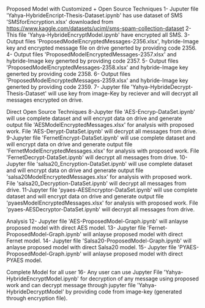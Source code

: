 Proposed Model with Customized + Open Source Techniques
1- Juputer file 'Yahya-HybrideEncript-Thesis-Dataset.ipynb' has use dataset of SMS 'SMSforEncryption.xlsx' downloaded from
https://www.kaggle.com/datasets/uciml/sms-spam-collection-dataset
2- This file 'Yahya-HybrideEncryptModel.ipynb' have encrypted all SMS.
3- Output files 'ProposedModelEncryptedMessages-2356.xlsx', hybride-Image key and encrypted message file on drive generted by providing code 2356.
4- Output files 'ProposedModelEncryptedMessages-2357.xlsx' and hybride-Image key generted by providing code 2357.
5- Output files 'ProposedModelEncryptedMessages-2358.xlsx' and hybride-Image key generted by providing code 2358.
6- Output files 'ProposedModelEncryptedMessages-2359.xlsx' and hybride-Image key generted by providing code 2359.
7- Jupyter file 'Yahya-HybrideDecrypt-Thesis-Dataset' will use key from image-Key by reciever and will decrypt all messages encrypted on drive.

Direct Open Source Techniques
8-Jupyter file 'AES-Encryp-DataSet.ipynb' will use complete dataset and will encrypt data on drive and generate 
output file 'AESModelEncryptedMessages.xlsx' for analysis with proposed work. File 'AES-Derypt-DataSet.ipynb' will decrypt all messages from drive.
9-Jupyter file 'FernetEncrypt-DataSet.ipynb' will use complete dataset and will encrypt data on drive and generate 
output file 'FernetModelEncryptedMessages.xlsx' for analysis with proposed work. File 'FernetDecrypt-DataSet.ipynb' will decrypt all messages from drive.
10-Jupyter file 'salsa20_Encryption-DataSet.ipynb' will use complete dataset and will encrypt data on drive and generate 
output file 'salsa20ModelEncryptedMessages.xlsx' for analysis with proposed work. File 'salsa20_Decryption-DataSet.ipynb' will decrypt all messages from drive.
11-Jupyter file 'pyaes-AESEncryptor-DataSet.ipynb' will use complete dataset and will encrypt data on drive and generate 
output file 'pyaesModelEncryptedMessages.xlsx' for analysis with proposed work. File 'pyaes-AESDecryptor-DataSet.ipynb' will decrypt all messages from drive.

Analysis
12- Jupyter file 'AES-ProposedModel-Graph.ipynb' will anlayse proposed model with direct AES model.
13- Jupyter file 'Fernet-ProposedModel-Graph.ipynb' will anlayse proposed model with direct Fernet model.
14- Jupyter file 'Salsa20-ProposedModel-Graph.ipynb' will anlayse proposed model with direct Salsa20 model.
15- Jupyter file 'PYAES-ProposedModel-Graph.ipynb' will anlayse proposed model with direct PYAES model.

Complete Model for all user
16- Any user can use Jupyter File 'Yahya-HybrideEncryptModel.ipynb' for decryption of any message using proposed work and can decrypt message through
jupyter file 'Yahya-HybrideDecryptModel' by providing code from image-key (generated through encryption file).
